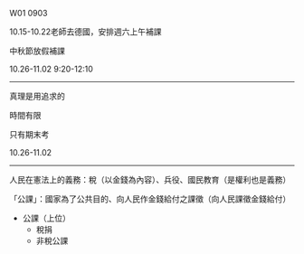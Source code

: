 W01 0903





10.15-10.22老師去德國，安排週六上午補課 

中秋節放假補課

10.26-11.02 9:20-12:10

---

真理是用追求的

時間有限

只有期末考

10.26-11.02


---

人民在憲法上的義務：稅（以金錢為內容）、兵役、國民教育（是權利也是義務）


「公課」：國家為了公共目的、向人民作金錢給付之課徵（向人民課徵金錢給付）

- 公課（上位）
    - 稅捐
    - 非稅公課